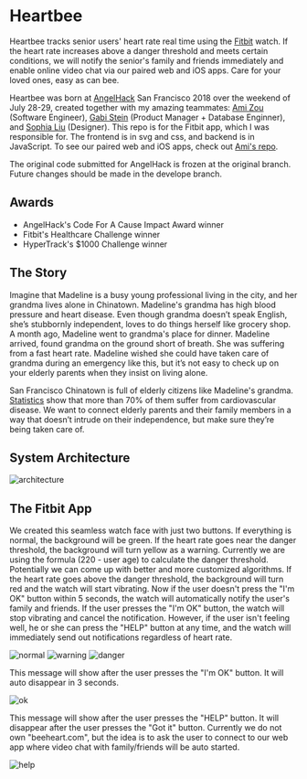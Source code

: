 # Heartbee
Heartbee tracks senior users' heart rate real time using the [Fitbit](https://www.fitbit.com/home) watch. If the heart rate increases above a danger threshold and meets certain conditions, we will notify the senior's family and friends immediately and enable online video chat via our paired web and iOS apps. Care for your loved ones, easy as can bee.

Heartbee was born at [AngelHack](https://angelhack.com/) San Francisco 2018 over the weekend of July 28-29, created together with my amazing teammates: [Ami Zou](https://github.com/amigomushroom) (Software Engineer), [Gabi Stein](https://github.com/gabistein) (Product Manager + Database Enginner), and [Sophia Liu](https://www.linkedin.com/in/sophialiuinc/) (Designer).
This repo is for the Fitbit app, which I was responsible for. The frontend is in svg and css, and backend is in JavaScript. To see our paired web and iOS apps, check out [Ami's repo](https://github.com/amigomushroom/HeartBee-AngelHackSF2018).

The original code submitted for AngelHack is frozen at the original branch. Future changes should be made in the develope branch.

## Awards
+ AngelHack's Code For A Cause Impact Award winner
+ Fitbit's Healthcare Challenge winner
+ HyperTrack's $1000 Challenge winner

## The Story
Imagine that Madeline is a busy young professional living in the city, and her grandma lives alone in Chinatown. Madeline's grandma has high blood pressure and heart disease. Even though grandma doesn’t speak English, she’s stubbornly independent, loves to do things herself like grocery shop. A month ago, Madeline went to grandma's place for dinner. Madeline arrived, found grandma on the ground short of breath. She was suffering from a fast heart rate. Madeline wished she could have taken care of grandma during an emergency like this, but it’s not easy to check up on your elderly parents when they insist on living alone.

San Francisco Chinatown is full of elderly citizens like Madeline's grandma. [Statistics](https://www.heart.org/idc/groups/heart-public/@wcm/@sop/@smd/documents/downloadable/ucm_319574.pdf) show that more than 70% of them suffer from cardiovascular disease. We want to connect elderly parents and their family members in a way that doesn’t intrude on their independence, but make sure they’re being taken care of.

## System Architecture
![architecture](architecture.png)

## The Fitbit App
We created this seamless watch face with just two buttons. If everything is normal, the background will be green. If the heart rate goes near the danger threshold, the background will turn yellow as a warning. Currently we are using the formula (220 - user age) to calculate the danger threshold. Potentially we can come up with better and more customized algorithms. If the heart rate goes above the danger threshold, the background will turn red and the watch will start vibrating. Now if the user doesn't press the "I'm OK" button within 5 seconds, the watch will automatically notify the user's family and friends. If the user presses the "I'm OK" button, the watch will stop vibrating and cancel the notification. However, if the user isn't feeling well, he or she can press the "HELP" button at any time, and the watch will immediately send out notifications regardless of heart rate.

![normal](normal.png)
![warning](warning.png)
![danger](danger.png)

This message will show after the user presses the "I'm OK" button. It will auto disappear in 3 seconds.

![ok](ok.png)

This message will show after the user presses the "HELP" button. It will disappear after the user presses the "Got it" button. Currently we do not own "beeheart.com", but the idea is to ask the user to connect to our web app where video chat with family/friends will be auto started.

![help](help.png)
